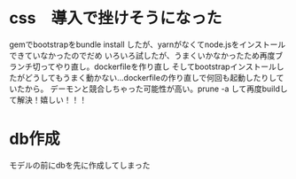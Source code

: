 # css　導入で挫けそうになった
gemでbootstrapをbundle install したが、yarnがなくてnode.jsをインストールできていなかったのでだめ 
いろいろ試したが、うまくいかなかったため再度ブランチ切ってやり直し。dockerfileを作り直し 
そしてbootstrapインストールしたがどうしてもうまく動かない…dockerfileの作り直しで何回も起動したりしていたから。 
デーモンと競合しちゃった可能性が高い。prune -a して再度buildして解決！嬉しい！！！

# db作成
モデルの前にdbを先に作成してしまった